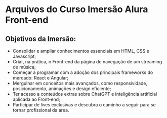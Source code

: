 # Arquivos do Curso Imersão Alura Front-end

## Objetivos da Imersão:

- Consolidar e ampliar conhecimentos essenciais em HTML, CSS e Javascript;
- Criar, na prática, o Front-end da página de navegação de um streaming de música;
- Começar a programar com a adoção dos principais frameworks do mercado: React e Angular;
- Mergulhar em conceitos mais avançados, como responsividade, posicionamento, animações e design eficiente;
- Ter acesso a conteúdos extras sobre ChatGPT e inteligência artificial aplicada ao Front-end;
- Participar de lives exclusivas e descubra o caminho a seguir para se tornar profissional da área.
